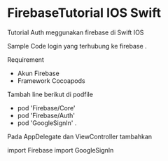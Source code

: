 # FirebaseTutorial IOS Swift

Tutorial Auth meggunakan firebase di Swift IOS

Sample Code login yang terhubung ke firebase .

Requirement 
- Akun Firebase
- Framework Cocoapods

Tambah line berikut di podfile
 - pod 'Firebase/Core'
 - pod 'Firebase/Auth'
 - pod 'GoogleSignIn' .


Pada AppDelegate dan ViewController  tambahkan 

import Firebase
import GoogleSignIn
